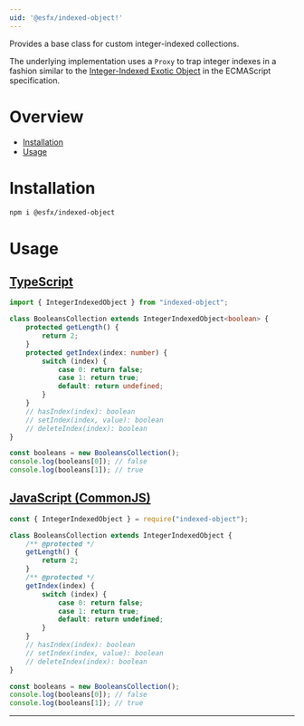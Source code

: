 ```yaml
---
uid: '@esfx/indexed-object!'
---
```


Provides a base class for custom integer-indexed collections.

The underlying implementation uses a `Proxy` to trap integer indexes in a fashion similar to
the [Integer-Indexed Exotic Object](https://tc39.github.io/ecma262/#integer-indexed-exotic-object) 
in the ECMAScript specification.

# Overview

* [Installation](#installation)
* [Usage](#usage)

# Installation

```sh
npm i @esfx/indexed-object
```

# Usage

## [TypeScript](#tab/ts)
```ts
import { IntegerIndexedObject } from "indexed-object";

class BooleansCollection extends IntegerIndexedObject<boolean> {
    protected getLength() {
        return 2;
    }
    protected getIndex(index: number) {
        switch (index) {
            case 0: return false;
            case 1: return true;
            default: return undefined;
        }
    }
    // hasIndex(index): boolean
    // setIndex(index, value): boolean
    // deleteIndex(index): boolean
}

const booleans = new BooleansCollection();
console.log(booleans[0]); // false
console.log(booleans[1]); // true
```

## [JavaScript (CommonJS)](#tab/js)
```js
const { IntegerIndexedObject } = require("indexed-object");

class BooleansCollection extends IntegerIndexedObject {
    /** @protected */
    getLength() {
        return 2;
    }
    /** @protected */
    getIndex(index) {
        switch (index) {
            case 0: return false;
            case 1: return true;
            default: return undefined;
        }
    }
    // hasIndex(index): boolean
    // setIndex(index, value): boolean
    // deleteIndex(index): boolean
}

const booleans = new BooleansCollection();
console.log(booleans[0]); // false
console.log(booleans[1]); // true
```

***